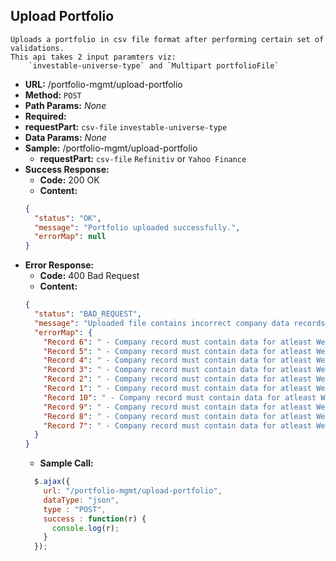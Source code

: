 **Upload Portfolio**
----
	Uploads a portfolio in csv file format after performing certain set of validations.
	This api takes 2 input paramters viz:
		`investable-universe-type` and `Multipart portfolioFile`
*   **URL:**
    /portfolio-mgmt/upload-portfolio
*   **Method:**
    `POST`
*   **Path Params:**
    _None_
*   **Required:**
   * **requestPart:**
		`csv-file`
		`investable-universe-type`
*   **Data Params:**
    _None_
*   **Sample:**
    /portfolio-mgmt/upload-portfolio
	* **requestPart:**
		`csv-file`
		`Refinitiv` or `Yahoo Finance`
*   **Success Response:**
    * **Code:** 200 OK <br />
    * **Content:** 
    ```json
	{
	  "status": "OK",
	  "message": "Portfolio uploaded successfully.",
	  "errorMap": null
	}
    ```
*   **Error Response:**
    *   **Code:** 400 Bad Request <br />
    *   **Content:** 
	```json
	{
	  "status": "BAD_REQUEST",
	  "message": "Uploaded file contains incorrect company data records.",
	  "errorMap": {
		"Record 6": " - Company record must contain data for atleast Weightage or Amount Invested. Data provided : CompanyModel(isin=US4781601046, name=Johnson & Johnson, wt=0.0, amountInvested=0)",
		"Record 5": " - Company record must contain data for atleast Weightage or Amount Invested. Data provided : CompanyModel(isin=US2546871060, name=The Walt Disney Company, wt=0.0, amountInvested=0)",
		"Record 4": " - Company record must contain data for atleast Weightage or Amount Invested. Data provided : CompanyModel(isin=US0605051046, name=Bank of America Corporation, wt=0.0, amountInvested=0)",
		"Record 3": " - Company record must contain data for atleast Weightage or Amount Invested. Data provided : CompanyModel(isin=US0231351067, name=Amazon.com, Inc., wt=0.0, amountInvested=0)",
		"Record 2": " - Company record must contain data for atleast Weightage or Amount Invested. Data provided : CompanyModel(isin=US00724F1012, name=Adobe Inc., wt=0.0, amountInvested=0)",
		"Record 1": " - Company record must contain data for atleast Weightage or Amount Invested. Data provided : CompanyModel(isin=US0378331005, name=Apple Inc., wt=0.0, amountInvested=0)",
		"Record 10": " - Company record must contain data for atleast Weightage or Amount Invested. Data provided : CompanyModel(isin=US46625H1005, name=JPMorgan Chase & Co., wt=0.0, amountInvested=0)",
		"Record 9": " - Company record must contain data for atleast Weightage or Amount Invested. Data provided : CompanyModel(isin=US7427181091, name=The Procter & Gamble Company, wt=0.0, amountInvested=0)",
		"Record 8": " - Company record must contain data for atleast Weightage or Amount Invested. Data provided : CompanyModel(isin=US7170811035, name=Pfizer Inc., wt=0.0, amountInvested=0)",
		"Record 7": " - Company record must contain data for atleast Weightage or Amount Invested. Data provided : CompanyModel(isin=US67066G1040, name=NVIDIA Corporation, wt=0.0, amountInvested=0)"
	  }
	}
	```
    *   **Sample Call:**
      ```javascript
        $.ajax({
          url: "/portfolio-mgmt/upload-portfolio",
          dataType: "json",
          type : "POST",
          success : function(r) {
            console.log(r);
          }
        });
      ```